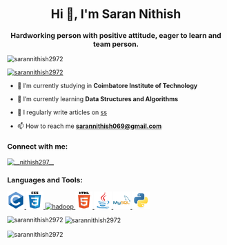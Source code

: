 <h1 align="center">Hi 👋, I'm Saran Nithish</h1>
<h3 align="center">Hardworking person with positive attitude, eager to learn and team person.</h3>

<p align="left"> <img src="https://komarev.com/ghpvc/?username=sarannithish2972&label=Profile%20views&color=0e75b6&style=flat" alt="sarannithish2972" /> </p>

<p align="left"> <a href="https://github.com/ryo-ma/github-profile-trophy"><img src="https://github-profile-trophy.vercel.app/?username=sarannithish2972" alt="sarannithish2972" /></a> </p>

- 🔭 I’m currently studying in **Coimbatore Institute of Technology**

- 🌱 I’m currently learning **Data Structures and Algorithms**

- 📝 I regularly write articles on [ss](ss)

- 📫 How to reach me **sarannithish069@gmail.com**

<h3 align="left">Connect with me:</h3>
<p align="left">
<a href="https://instagram.com/__nithish297__" target="blank"><img align="center" src="https://raw.githubusercontent.com/rahuldkjain/github-profile-readme-generator/master/src/images/icons/Social/instagram.svg" alt="__nithish297__" height="30" width="40" /></a>
</p>

<h3 align="left">Languages and Tools:</h3>
<p align="left"> <a href="https://www.cprogramming.com/" target="_blank" rel="noreferrer"> <img src="https://raw.githubusercontent.com/devicons/devicon/master/icons/c/c-original.svg" alt="c" width="40" height="40"/> </a> <a href="https://www.w3schools.com/css/" target="_blank" rel="noreferrer"> <img src="https://raw.githubusercontent.com/devicons/devicon/master/icons/css3/css3-original-wordmark.svg" alt="css3" width="40" height="40"/> </a> <a href="https://hadoop.apache.org/" target="_blank" rel="noreferrer"> <img src="https://www.vectorlogo.zone/logos/apache_hadoop/apache_hadoop-icon.svg" alt="hadoop" width="40" height="40"/> </a> <a href="https://www.w3.org/html/" target="_blank" rel="noreferrer"> <img src="https://raw.githubusercontent.com/devicons/devicon/master/icons/html5/html5-original-wordmark.svg" alt="html5" width="40" height="40"/> </a> <a href="https://www.java.com" target="_blank" rel="noreferrer"> <img src="https://raw.githubusercontent.com/devicons/devicon/master/icons/java/java-original.svg" alt="java" width="40" height="40"/> </a> <a href="https://www.mysql.com/" target="_blank" rel="noreferrer"> <img src="https://raw.githubusercontent.com/devicons/devicon/master/icons/mysql/mysql-original-wordmark.svg" alt="mysql" width="40" height="40"/> </a> <a href="https://www.python.org" target="_blank" rel="noreferrer"> <img src="https://raw.githubusercontent.com/devicons/devicon/master/icons/python/python-original.svg" alt="python" width="40" height="40"/> </a> </p>

<p><img align="left" src="https://github-readme-stats.vercel.app/api/top-langs?username=sarannithish2972&show_icons=true&locale=en&layout=compact" alt="sarannithish2972" /></p>

<p>&nbsp;<img align="center" src="https://github-readme-stats.vercel.app/api?username=sarannithish2972&show_icons=true&locale=en" alt="sarannithish2972" /></p>

<p><img align="center" src="https://github-readme-streak-stats.herokuapp.com/?user=sarannithish2972&" alt="sarannithish2972" /></p>
